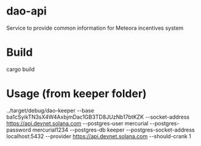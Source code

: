 # dao-api
Service to provide common information for Meteora incentives system

# Build
cargo build

# Usage (from keeper folder)
../target/debug/dao-keeper --base ba1cSyikTN3sX4W4AxbjmDac1GB3TD8JUzNb17btKZK --socket-address https://api.devnet.solana.com --postgres-user mercurial --postgres-password mercurial1234 --postgres-db keeper --postgres-socket-address localhost:5432 --provider https://api.devnet.solana.com --should-crank 1